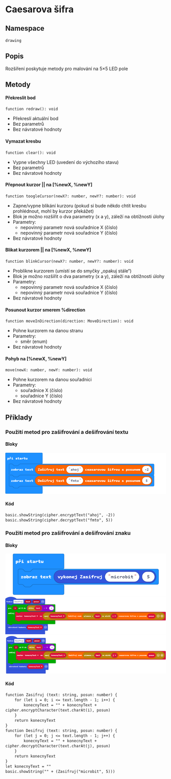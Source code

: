 # Caesarova šifra

## Namespace
```
drawing
```
## Popis
Rozšíření poskytuje metody pro malování na 5×5 LED pole
 
## Metody
#### Překreslit bod
```
function redraw(): void
```
- Překreslí aktuální bod
- Bez parametrů
- Bez návratové hodnoty

#### Vymazat kresbu
```
function clear(): void
```
- Vypne všechny LED (uvedení do výchozího stavu)
- Bez parametrů
- Bez návratové hodnoty

#### Přepnout kurzor || na [%newX, %newY]
```
function toogleCursor(newX?: number, newY?: number): void
```
- Zapne/vypne blikání kurzoru (pokud si bude někdo chtít kresbu prohlédnout, mohl by kurzor překážet)
- Blok je možno rozšířit o dva parametry (x a y), záleží na obtížnosti úlohy
- Parametry:
    - nepovinný parametr nová souřadnice X (číslo)
    - nepovinný parametr nová souřadnice Y (číslo)
- Bez návratové hodnoty
 
#### Blikat kurzorem || na [%newX, %newY]
```
function blinkCursor(newX?: number, newY?: number): void
```
- Problikne kurzorem (umístí se do smyčky „opakuj stále“)
- Blok je možno rozšířit o dva parametry (x a y), záleží na obtížnosti úlohy
- Parametry:
    - nepovinný parametr nová souřadnice X (číslo)
    - nepovinný parametr nová souřadnice Y (číslo)
- Bez návratové hodnoty

#### Posunout kurzor smerem %direction
```
function moveInDirection(direction: MoveDirection): void
```
- Pohne kurzorem na danou stranu
- Parametry:
    - směr (enum)
- Bez návratové hodnoty

#### Pohyb na [%newX, %newY]
```
move(newX: number, newY: number): void
```
- Pohne kurzorem na danou souřadnici
- Parametry:
    - souřadnice X (číslo)
    - souřadnice Y (číslo)
- Bez návratové hodnoty


## Příklady

### Použití metod pro zašifrování a dešifrování textu

#### Bloky
![Řešení metody pro zašifrování](https://github.com/SmutnyJan/pxt-caesar-cipher-extension/blob/master/images/usageexample.png)
#### Kód
```
basic.showString(cipher.encryptText("ahoj", -2))
basic.showString(cipher.decryptText("fmto", 5))
```

### Použití metod pro zašifrování a dešifrování znaku
#### Bloky
![Řešení metody pro zašifrování](https://github.com/SmutnyJan/pxt-caesar-cipher-extension/blob/master/images/usageexample2.png)
![Řešení metody pro zašifrování](https://github.com/SmutnyJan/pxt-caesar-cipher-extension/blob/master/images/encode.png)
![Řešení metody pro zašifrování](https://github.com/SmutnyJan/pxt-caesar-cipher-extension/blob/master/images/decode.png)

#### Kód
```
function Zasifruj (text: string, posun: number) {
    for (let i = 0; i <= text.length - 1; i++) {
        konecnyText = "" + konecnyText + cipher.encryptCharacter(text.charAt(i), posun)
    }
    return konecnyText
}
function Desifruj (text: string, posun: number) {
    for (let j = 0; j <= text.length - 1; j++) {
        konecnyText = "" + konecnyText + cipher.decryptCharacter(text.charAt(j), posun)
    }
    return konecnyText
}
let konecnyText = ""
basic.showString("" + (Zasifruj("microbit", 5)))
```


